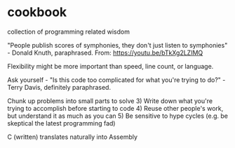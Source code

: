 # cookbook
collection of programming related wisdom

"People publish scores of symphonies, they don't just listen to symphonies" - Donald Knuth, paraphrased. From: https://youtu.be/bTkXg2LZIMQ

Flexibility might be more important than speed, line count, or language.

Ask yourself - "Is this code too complicated for what you're trying to do?" - Terry Davis, definitely paraphrased.

Chunk up problems into small parts to solve
3) Write down what you're trying to accomplish before starting to code
4) Reuse other people's work, but understand it as much as you can
5) Be sensitive to hype cycles (e.g. be skeptical the latest programming fad)

C (written) translates naturally into Assembly